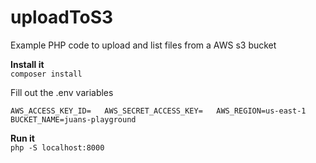 # uploadToS3
Example PHP code to upload and list files from a AWS s3 bucket

**Install it**  
`
composer install
`
  
Fill out the .env variables
  
`
AWS_ACCESS_KEY_ID=  
AWS_SECRET_ACCESS_KEY=  
AWS_REGION=us-east-1  
BUCKET_NAME=juans-playground  
`

**Run it**  
`
php -S localhost:8000
`